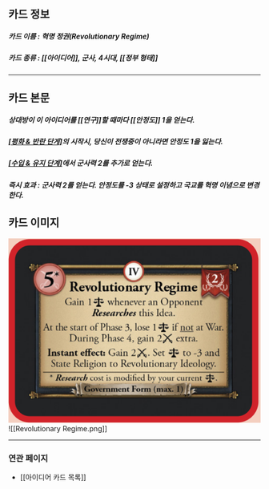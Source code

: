 ## 카드 정보
##### 카드 이름 : 혁명 정권(Revolutionary Regime)
##### 카드 종류 : [[아이디어]], 군사, 4시대, [[정부 형태]]
---
## 카드 본문
##### 상대방이 이 아이디어를 [[연구]]할 때마다 [[안정도]] 1을 얻는다.
##### [[평화 & 반란 단게]](Phase3)의 시작시, 당신이 전쟁중이 아니라면 안정도 1을 잃는다.
##### [[수입 & 유지 단계]](Phase4)에서 군사력 2를 추가로 얻는다.

##### *즉시 효과* : 군사력 2를 얻는다. 안정도를 -3 상태로 설정하고 국교를 혁명 이념으로 변경한다.

## 카드 이미지
<img src="\Assets\Revolutionary Regime.png"/>
![[Revolutionary Regime.png]]

--- 

### 연관 페이지
- [[아이디어 카드 목록]]
